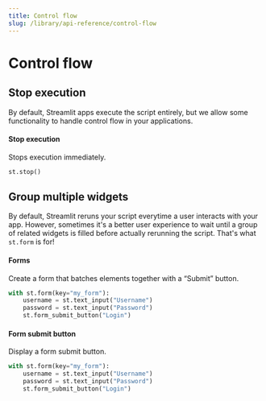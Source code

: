 ```yaml
---
title: Control flow
slug: /library/api-reference/control-flow
---
```


# Control flow

## Stop execution

By default, Streamlit apps execute the script entirely, but we allow some functionality to handle control flow in your applications.

<TileContainer>
<RefCard href="/library/api-reference/control-flow/st.stop">

#### Stop execution

Stops execution immediately.

```python
st.stop()
```

</RefCard>
</TileContainer>


## Group multiple widgets

By default, Streamlit reruns your script everytime a user interacts with your app.
However, sometimes it's a better user experience to wait until a group of related
widgets is filled before actually rerunning the script. That's what `st.form` is for!

<TileContainer>
<RefCard href="/library/api-reference/control-flow/st.form">

#### Forms

Create a form that batches elements together with a “Submit” button.

```python
with st.form(key="my_form"):
    username = st.text_input("Username")
    password = st.text_input("Password")
    st.form_submit_button("Login")
```

</RefCard>

<RefCard href="/library/api-reference/control-flow/st.form_submit_button">

#### Form submit button

Display a form submit button.

```python
with st.form(key="my_form"):
    username = st.text_input("Username")
    password = st.text_input("Password")
    st.form_submit_button("Login")
```

</RefCard>

</TileContainer>
